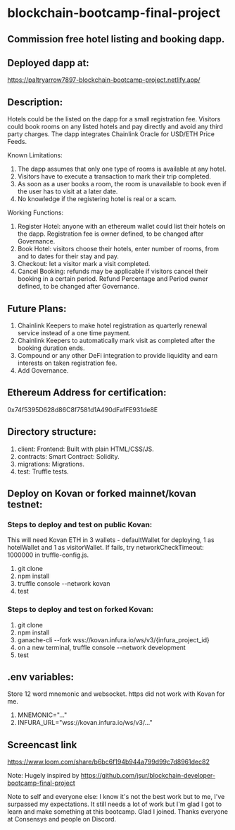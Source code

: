 # blockchain-bootcamp-final-project
## Commission free hotel listing and booking dapp.

## Deployed dapp at:
https://paltryarrow7897-blockchain-bootcamp-project.netlify.app/

## Description:
Hotels could be the listed on the dapp for a small registration fee. Visitors could book rooms on any listed hotels and pay directly and avoid any third party charges.
The dapp integrates Chainlink Oracle for USD/ETH Price Feeds. 

Known Limitations:
1) The dapp assumes that only one type of rooms is available at any hotel. 
2) Visitors have to execute a transaction to mark their trip completed.
3) As soon as a user books a room, the room is unavailable to book even if the user has to visit at a later date.
4) No knowledge if the registering hotel is real or a scam.

Working Functions:
1) Register Hotel: anyone with an ethereum wallet could list their hotels on the dapp. Registration fee is owner defined, to be changed after Governance.
2) Book Hotel: visitors choose their hotels, enter number of rooms, from and to dates for their stay and pay. 
3) Checkout: let a visitor mark a visit completed.
4) Cancel Booking: refunds may be applicable if visitors cancel their booking in a certain period. Refund Percentage and Period owner defined, to be changed after Governance.

## Future Plans:
1) Chainlink Keepers to make hotel registration as quarterly renewal service instead of a one time payment.
2) Chainlink Keepers to automatically mark visit as completed after the booking duration ends.
3) Compound or any other DeFi integration to provide liquidity and earn interests on taken registration fee.
4) Add Governance.

## Ethereum Address for certification:
0x74f5395D628d86C8f7581d1A490dFafFE931de8E

## Directory structure:
1) client: Frontend: Built with plain HTML/CSS/JS.
2) contracts: Smart Contract: Solidity.
3) migrations: Migrations.
4) test: Truffle tests.

## Deploy on Kovan or forked mainnet/kovan testnet:
### Steps to deploy and test on public Kovan: 
This will need Kovan ETH in 3 wallets - defaultWallet for deploying, 1 as hotelWallet and 1 as visitorWallet.
If fails, try networkCheckTimeout: 1000000 in truffle-config.js.
1) git clone 
2) npm install
3) truffle console --network kovan
4) test

### Steps to deploy and test on forked Kovan:
1) git clone
2) npm install
3) ganache-cli --fork wss://kovan.infura.io/ws/v3/{infura_project_id}
4) on a new terminal, truffle console --network development
5) test

## .env variables:
Store 12 word mnemonic and websocket. https did not work with Kovan for me.
1) MNEMONIC="..."
2) INFURA_URL="wss://kovan.infura.io/ws/v3/..."

## Screencast link
https://www.loom.com/share/b6bc6f194b944a799d99c7d8961dec82


Note: Hugely inspired by https://github.com/jsur/blockchain-developer-bootcamp-final-project

Note to self and everyone else: I know it's not the best work but to me, I've surpassed my expectations. It still needs a lot of work but I'm glad I got to learn and make something at this bootcamp. Glad I joined. Thanks everyone at Consensys and people on Discord.
